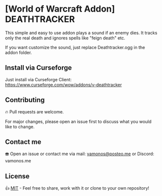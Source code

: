 # [World of Warcraft Addon] DEATHTRACKER
This simple and easy to use addon plays a sound if an enemy dies. It tracks only the real death and ignores spells like "feign death" etc.

If you want customize the sound, just replace Deathtracker.ogg in the addon folder.

## Install via Curseforge
Just install via Curseforge Client: https://www.curseforge.com/wow/addons/v-deathtracker

## Contributing
🔥 Pull requests are welcome. 

For major changes, please open an issue first to discuss what you would like to change.

## Contact me
☎️ Open an issue or contact me via mail: vamonos@posteo.me or Discord: vamonos.me

## License
👍 [MIT](https://choosealicense.com/licenses/mit/) - Feel free to share, work with it or clone to your own repository!

